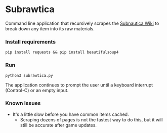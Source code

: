# Subrawtica
Command line application that recursively scrapes the [Subnautica Wiki](https://subnautica.fandom.com/wiki/Subnautica_Wiki) to break down any item into its raw materials.

### Install requirements
```pip install requests && pip install beautifulsoup4￼```

### Run
```python3 subrawtica.py```

The application continues to prompt the user until a keyboard interrupt (Control-C) or an empty input.


### Known Issues
* It's a little slow before you have common items cached.
  * Scraping dozens of pages is not the fastest way to do this, but it will still be accurate after game updates.
